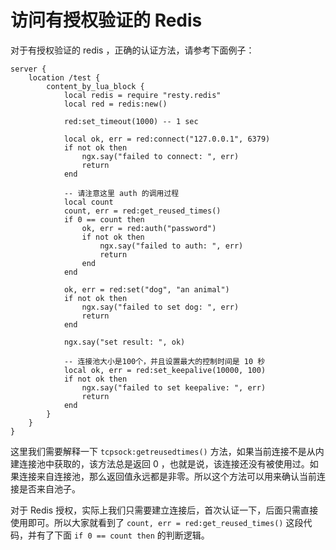 # 访问有授权验证的 Redis

对于有授权验证的 redis ，正确的认证方法，请参考下面例子：

```nginx
server {
    location /test {
        content_by_lua_block {
            local redis = require "resty.redis"
            local red = redis:new()

            red:set_timeout(1000) -- 1 sec

            local ok, err = red:connect("127.0.0.1", 6379)
            if not ok then
                ngx.say("failed to connect: ", err)
                return
            end

            -- 请注意这里 auth 的调用过程
            local count
            count, err = red:get_reused_times()
            if 0 == count then
                ok, err = red:auth("password")
                if not ok then
                    ngx.say("failed to auth: ", err)
                    return
                end
            end

            ok, err = red:set("dog", "an animal")
            if not ok then
                ngx.say("failed to set dog: ", err)
                return
            end

            ngx.say("set result: ", ok)

            -- 连接池大小是100个，并且设置最大的控制时间是 10 秒
            local ok, err = red:set_keepalive(10000, 100)
            if not ok then
                ngx.say("failed to set keepalive: ", err)
                return
            end
        }
    }
}
```

这里我们需要解释一下 `tcpsock:getreusedtimes()` 方法，如果当前连接不是从内建连接池中获取的，该方法总是返回 0 ，也就是说，该连接还没有被使用过。如果连接来自连接池，那么返回值永远都是非零。所以这个方法可以用来确认当前连接是否来自池子。

对于 Redis 授权，实际上我们只需要建立连接后，首次认证一下，后面只需直接使用即可。所以大家就看到了 `count, err = red:get_reused_times()` 这段代码，并有了下面 `if 0 == count then` 的判断逻辑。

